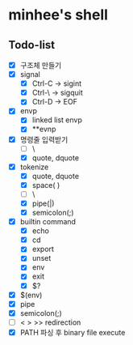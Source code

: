 # minhee's shell

## Todo-list
- [x]  구조체 만들기
- [x]  signal
    - [x]  Ctrl-C -> sigint
    - [x]  Ctrl-\ -> sigquit
    - [x]  Ctrl-D -> EOF
- [x]  envp
    - [x]  linked list envp
    - [x]  **evnp
- [x]  명령줄 입력받기
    - [ ]  \
    - [x]  quote, dquote
- [x]  tokenize
    - [x]  quote, dquote
    - [x]  space( )
    - [ ]  \
    - [x]  pipe(|)
    - [x]  semicolon(;)
- [x]  builtin command
    - [x]  echo
    - [x]  cd
    - [x]  export
    - [x]  unset
    - [x]  env
    - [x]  exit
    - [x]  $?
- [x]  $(env)
- [x]  pipe
- [x]  semicolon(;)
- [ ]  < > >> redirection
- [x]  PATH 파싱 후 binary file execute
